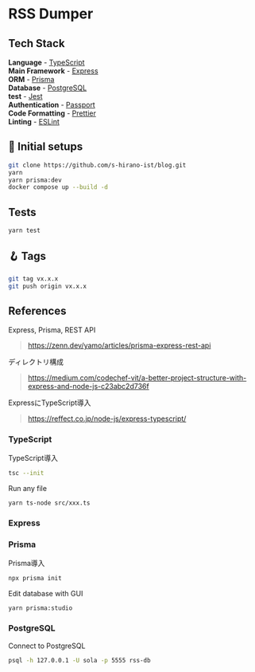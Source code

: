 # RSS Dumper

## Tech Stack

**Language** - [TypeScript](https://www.typescriptlang.org/)  
**Main Framework** - [Express](https://expressjs.com/)  
**ORM** - [Prisma](https://www.prisma.io/)  
**Database** - [PostgreSQL](https://www.postgresql.org/)  
**test** - [Jest](https://jestjs.io/)  
**Authentication** - [Passport](http://www.passportjs.org/)  
**Code Formatting** - [Prettier](https://prettier.io/)  
**Linting** - [ESLint](https://eslint.org)

## 🍾 Initial setups

```bash
git clone https://github.com/s-hirano-ist/blog.git
yarn
yarn prisma:dev
docker compose up --build -d
```

## Tests

```bash
yarn test
```

## 🪝 Tags

```bash
git tag vx.x.x
git push origin vx.x.x
```

## References

Express, Prisma, REST API

> https://zenn.dev/yamo/articles/prisma-express-rest-api

ディレクトリ構成

> https://medium.com/codechef-vit/a-better-project-structure-with-express-and-node-js-c23abc2d736f

ExpressにTypeScript導入

> https://reffect.co.jp/node-js/express-typescript/

### TypeScript

TypeScript導入

```bash
tsc --init
```

Run any file

```bash
yarn ts-node src/xxx.ts
```

### Express

### Prisma

Prisma導入

```bash
npx prisma init
```

Edit database with GUI

```bash
yarn prisma:studio
```

### PostgreSQL

Connect to PostgreSQL

```bash
psql -h 127.0.0.1 -U sola -p 5555 rss-db
```
